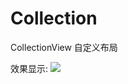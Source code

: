 # Collection
CollectionView 自定义布局

效果显示:
![](https://github.com/weijun8687/Collection/master/collectionview.gif)
